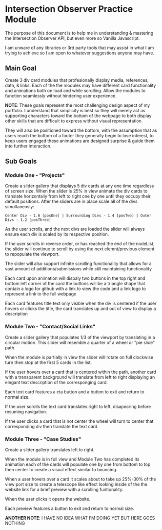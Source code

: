 # Intersection Observer Practice Module

The purpose of this document is to help me in understanding & mastering the Intersection Observer API, but even more so Vanilla Javascript.

I am unware of any libraries or 3rd party tools that may assist in what I am trying to achieve so I am open to whatever suggestions anyone may have.

## Main Goal

Create 3 div card modules that profesionally display media, references, data, &
links.  Each of the the modules may have different card functionality and
animations both on load and while scrolling. Allow the modules to function
seamlessly without hindering user experience.

**NOTE**: These goals represent the most challenging design aspect of my
portfolio. I understand that simplicity is best so they will merely act as
supporting characters toward the bottom of the webpage to both display other
skills that are difficult to express without visual representation.

They will also be positioned toward the bottom, with the assumption that as
users reach the bottom of a footer they generally begin to lose interest, to
keep users engaged these animations are designed surprise & guide them into
further interaction.

## Sub Goals


### Module One - "Projects"

Create a slider gallery that displays 5 div cards at any one time regardless of
screen size. When the slider is 25% in view animate the div cards to translate
horizontally from left to right one by one until they occupy their default
positions. After the sliders are in place scale all of the divs simultaneosly:

    Center Div - 1.6 [posOne] | Surrounding Divs - 1.4 [posTwo] | Outer Divs - 1.2 [posThree]

As the user scrolls, and the next divs are loaded the slider will always ensure
each div is scaled by its respective position.

If the user scrolls in reverse order, or has reached the end of the nodeList,
the slider will continue to scroll by using the next elemnt/previous element to
repopulate the viewport.

The slider will also support infinite scrolling functionality that allows for a
vast amount of additions/submissions while still maintaining functionality

Each card upon animation will dispaly two buttons in the top right and bottom
left corner of the card the buttons will be a triangle shape that contain a logo
for github with a link to view the code and a link logo to represent a link to
the full webpage

Each card features title text only visible when the div is centered if the user
hovers or clicks the title, the card translates up and out of view to display a
description

### Module Two - "Contact/Social Links"

Create a slider gallery that populates 1/3 of the viewport by translating in a
circular motion. This slider will resemble a quarter of a wheel or "pie slice"
path.

When the module is partially in view the slider will rotate on full clockwise
turn then stop at the first 5 cards in the list.

If the user hovers over a card that is centered within the path, another card
with a transparent background will translate from left to right displaying an
elegant text description of the corresponging card.

Each text card features a cta button and a button to exit and return to normal
size.

If the user scrolls the text card translates right to left, disapearing before
resuming navigation.

If the user clicks a card that is not center the wheel will turn to center that
corresponding div then translate the text card.

### Module Three - "Case Studies"

Create a slider gallery translates left to right.

When the module is in full view and Module Two has completed its animation each
of the cards will populate one by one from bottom to top then center to create a
visual effect similar to bouncing.

When a user hovers over a card it scales about to take up 25%-30% of the view
port size to create a telescope like effect looking inside of the the website
link for a brief preview with a scrolling funtionality.

When the user clicks it opens the website.

Each preview features a button to exit and return to normal size.

**ANOTHER NOTE**: I HAVE NO IDEA WHAT I'M DOING YET BUT HERE GOES NOTHING
